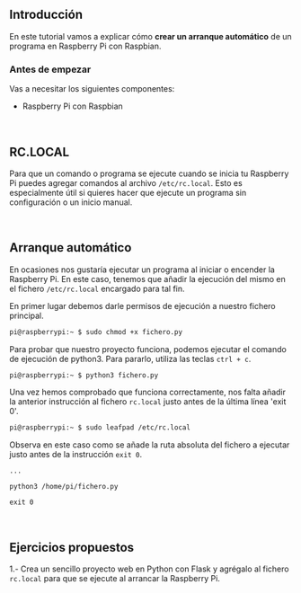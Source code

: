 ## Introducción

En este tutorial vamos a explicar cómo **crear un arranque automático** de un programa en Raspberry Pi con Raspbian.

### Antes de empezar

Vas a necesitar los siguientes componentes:

- Raspberry Pi con Raspbian



<br />



## RC.LOCAL

Para que un comando o programa se ejecute cuando se inicia tu Raspberry Pi puedes agregar comandos al archivo `/etc/rc.local`. Esto es especialmente útil si quieres hacer que ejecute un programa sin configuración o un inicio manual.



<br />



## Arranque automático

En ocasiones nos gustaría ejecutar un programa al iniciar o encender la Raspberry Pi. En este caso, tenemos que añadir la ejecución del mismo en el fichero `/etc/rc.local` encargado para tal fin.

En primer lugar debemos darle permisos de ejecución a nuestro fichero principal.

```sh
pi@raspberrypi:~ $ sudo chmod +x fichero.py
```

Para probar que nuestro proyecto funciona, podemos ejecutar el comando de ejecución de python3. Para pararlo, utiliza las teclas `ctrl + c`.

```sh
pi@raspberrypi:~ $ python3 fichero.py
```

Una vez hemos comprobado que funciona correctamente, nos falta añadir la anterior instrucción al fichero `rc.local` justo antes de la última línea 'exit 0'.

```sh
pi@raspberrypi:~ $ sudo leafpad /etc/rc.local
```

Observa en este caso como se añade la ruta absoluta del fichero a ejecutar justo antes de la instrucción `exit 0`.

```
...

python3 /home/pi/fichero.py

exit 0
```



<br />



## Ejercicios propuestos

1.- Crea un sencillo proyecto web en Python con Flask y agrégalo al fichero `rc.local` para que se ejecute al arrancar la Raspberry Pi.
